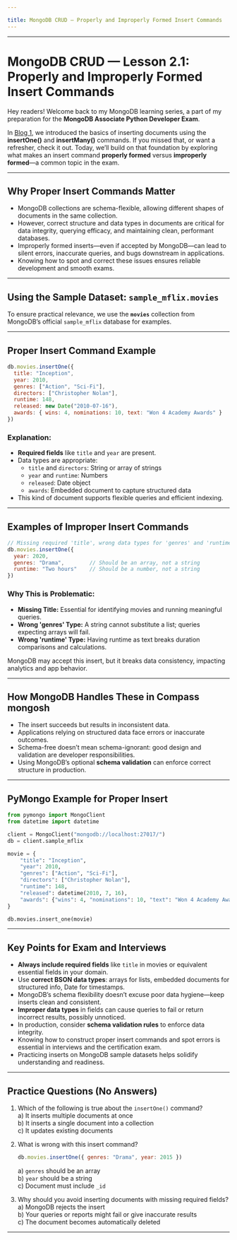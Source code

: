 ```yaml
---

title: MongoDB CRUD — Properly and Improperly Formed Insert Commands
---
```

***

# MongoDB CRUD — Lesson 2.1: Properly and Improperly Formed Insert Commands

Hey readers! Welcome back to my MongoDB learning series, a part of my preparation for the **MongoDB Associate Python Developer Exam**.

In [Blog 1](https://prashanth-ds-ml.github.io/MongoDB-CRUD-blog-1/), we introduced the basics of inserting documents using the **insertOne()** and **insertMany()** commands. If you missed that, or want a refresher, check it out. Today, we’ll build on that foundation by exploring what makes an insert command **properly formed** versus **improperly formed**—a common topic in the exam.

***

## Why Proper Insert Commands Matter

- MongoDB collections are schema-flexible, allowing different shapes of documents in the same collection.
- However, correct structure and data types in documents are critical for data integrity, querying efficacy, and maintaining clean, performant databases.
- Improperly formed inserts—even if accepted by MongoDB—can lead to silent errors, inaccurate queries, and bugs downstream in applications.
- Knowing how to spot and correct these issues ensures reliable development and smooth exams.

***

## Using the Sample Dataset: `sample_mflix.movies`

To ensure practical relevance, we use the **`movies`** collection from MongoDB’s official `sample_mflix` database for examples.

***

## Proper Insert Command Example

```javascript
db.movies.insertOne({
  title: "Inception",
  year: 2010,
  genres: ["Action", "Sci-Fi"],
  directors: ["Christopher Nolan"],
  runtime: 148,
  released: new Date("2010-07-16"),
  awards: { wins: 4, nominations: 10, text: "Won 4 Academy Awards" }
})
```

### Explanation:

- **Required fields** like `title` and `year` are present.
- Data types are appropriate:
  - `title` and `directors`: String or array of strings
  - `year` and `runtime`: Numbers
  - `released`: Date object
  - `awards`: Embedded document to capture structured data
- This kind of document supports flexible queries and efficient indexing.

***

## Examples of Improper Insert Commands

```javascript
// Missing required 'title', wrong data types for 'genres' and 'runtime'
db.movies.insertOne({
  year: 2020,
  genres: "Drama",        // Should be an array, not a string
  runtime: "Two hours"    // Should be a number, not a string
})
```

### Why This is Problematic:

- **Missing Title:** Essential for identifying movies and running meaningful queries.
- **Wrong 'genres' Type:** A string cannot substitute a list; queries expecting arrays will fail.
- **Wrong 'runtime' Type:** Having runtime as text breaks duration comparisons and calculations.

MongoDB may accept this insert, but it breaks data consistency, impacting analytics and app behavior.

***

## How MongoDB Handles These in Compass mongosh

- The insert succeeds but results in inconsistent data.
- Applications relying on structured data face errors or inaccurate outcomes.
- Schema-free doesn’t mean schema-ignorant: good design and validation are developer responsibilities.
- Using MongoDB’s optional **schema validation** can enforce correct structure in production.

***

## PyMongo Example for Proper Insert

```python
from pymongo import MongoClient
from datetime import datetime

client = MongoClient("mongodb://localhost:27017/")
db = client.sample_mflix

movie = {
    "title": "Inception",
    "year": 2010,
    "genres": ["Action", "Sci-Fi"],
    "directors": ["Christopher Nolan"],
    "runtime": 148,
    "released": datetime(2010, 7, 16),
    "awards": {"wins": 4, "nominations": 10, "text": "Won 4 Academy Awards"}
}

db.movies.insert_one(movie)
```

***

## Key Points for Exam and Interviews

- **Always include required fields** like `title` in movies or equivalent essential fields in your domain.
- Use **correct BSON data types**: arrays for lists, embedded documents for structured info, Date for timestamps.
- MongoDB’s schema flexibility doesn’t excuse poor data hygiene—keep inserts clean and consistent.
- **Improper data types** in fields can cause queries to fail or return incorrect results, possibly unnoticed.
- In production, consider **schema validation rules** to enforce data integrity.
- Knowing how to construct proper insert commands and spot errors is essential in interviews and the certification exam.
- Practicing inserts on MongoDB sample datasets helps solidify understanding and readiness.

***

## Practice Questions (No Answers)

1. Which of the following is true about the `insertOne()` command?  
   a) It inserts multiple documents at once  
   b) It inserts a single document into a collection  
   c) It updates existing documents  

2. What is wrong with this insert command?  
   ```javascript
   db.movies.insertOne({ genres: "Drama", year: 2015 })
   ```
   a) `genres` should be an array  
   b) `year` should be a string  
   c) Document must include `_id`  

3. Why should you avoid inserting documents with missing required fields?  
   a) MongoDB rejects the insert  
   b) Your queries or reports might fail or give inaccurate results  
   c) The document becomes automatically deleted  

***


